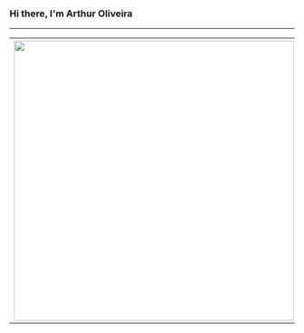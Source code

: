 ### Hi there, I'm Arthur Oliveira
---
<table>
  <th>
    <img src="https://github-readme-stats.vercel.app/api?username=ArthurOlive&show_icons=true&theme=default" width="495px" >
  </th>
  <th>
    <img src="https://github-readme-stats.vercel.app/api/top-langs/?username=ArthurOlive&layout=compact&theme=default"  width=400px>
  </th>
</table>

<!--
**ArthurOlive/ArthurOlive** is a ✨ _special_ ✨ repository because its `README.md` (this file) appears on your GitHub profile.

Here are some ideas to get you started:

- 🔭 I’m currently working on ...
- 🌱 I’m currently learning ...
- 👯 I’m looking to collaborate on ...
- 🤔 I’m looking for help with ...
- 💬 Ask me about ...
- 📫 How to reach me: ...
- 😄 Pronouns: ...
- ⚡ Fun fact: ...
-->
